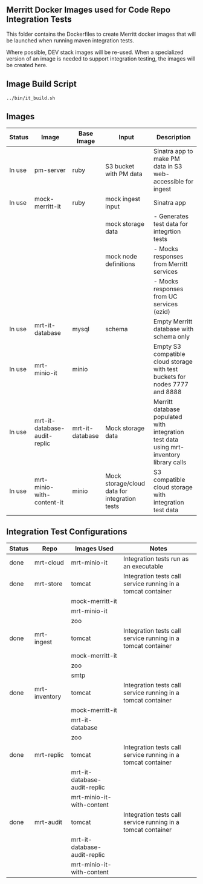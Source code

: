 ## Merritt Docker Images used for Code Repo Integration Tests

This folder contains the Dockerfiles to create Merritt docker images that will be launched when running maven integration tests.

Where possible, DEV stack images will be re-used.  When a specialized version of an image is needed to support integration testing, the images will be created here.

## Image Build Script

```
../bin/it_build.sh
```

## Images

| Status | Image | Base Image | Input | Description |
| ------ | ----- | ---------- | ----- | ----------- |
| In use | pm-server | ruby | S3 bucket with PM data | Sinatra app to make PM data in S3 web-accessible for ingest|
| In use | mock-merritt-it | ruby | mock ingest input | Sinatra app |
| | | | mock storage data | - Generates test data for integrtion tests |
| | | | mock node definitions | - Mocks responses from Merritt services |
| | | | | - Mocks responses from UC services (ezid) |
| In use | mrt-it-database | mysql | schema | Empty Merritt database with schema only |
| In use| mrt-minio-it | minio | | Empty S3 compatible cloud storage with test buckets for nodes 7777 and 8888 |
| In use | mrt-it-database-audit-replic | mrt-it-database | Mock storage data | Merritt database populated with integration test data using mrt-inventory library calls |
| In use | mrt-minio-with-content-it | minio | Mock storage/cloud data for integration tests | S3 compatible cloud storage with integration test data |

## Integration Test Configurations
| Status | Repo | Images Used | Notes |
| ------ | ---- | ----------- | ----- |
| done | mrt-cloud | mrt-minio-it | Integration tests run as an executable |
| done | mrt-store | tomcat | Integration tests call service running in a tomcat container | 
| | | mock-merritt-it | |
| | | mrt-minio-it | |
| | | zoo | |
| done  | mrt-ingest | tomcat | Integration tests call service running in a tomcat container | 
| | | mock-merritt-it | |
| | | zoo | |
| | | smtp | |
| done | mrt-inventory | tomcat | Integration tests call service running in a tomcat container | 
| | | mock-merritt-it | |
| | | mrt-it-database |  |
| | | zoo | |
| done | mrt-replic | tomcat | Integration tests call service running in a tomcat container | 
| | | mrt-it-database-audit-replic |  |
| | | mrt-minio-it-with-content | |
| done | mrt-audit | tomcat | Integration tests call service running in a tomcat container | 
| | | mrt-it-database-audit-replic |  |
| | | mrt-minio-it-with-content | |
